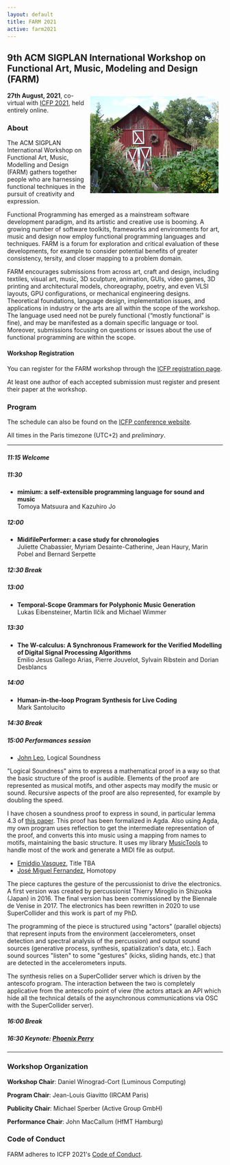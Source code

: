 ```yaml
---
layout: default
title: FARM 2021
active: farm2021
---
```


## 9th ACM SIGPLAN International Workshop on Functional Art, Music, Modeling and Design (FARM)

<img src="/files/farm-lambda-small.jpg" style="float: right; margin: 10px;" />

**27th August, 2021**, co-virtual with
[ICFP 2021](https://icfp21.sigplan.org/), held entirely online.

### About

The ACM SIGPLAN International Workshop on Functional Art, Music,
Modelling and Design (FARM) gathers together people who are harnessing
functional techniques in the pursuit of creativity and expression.

Functional Programming has emerged as a mainstream software
development paradigm, and its artistic and creative use is booming. A
growing number of software toolkits, frameworks and environments for
art, music and design now employ functional programming languages and
techniques. FARM is a forum for exploration and critical evaluation of
these developments, for example to consider potential benefits of
greater consistency, tersity, and closer mapping to a problem domain.

FARM encourages submissions from across art, craft and design,
including textiles, visual art, music, 3D sculpture, animation, GUIs,
video games, 3D printing and architectural models, choreography,
poetry, and even VLSI layouts, GPU configurations, or mechanical
engineering designs. Theoretical foundations, language design,
implementation issues, and applications in industry or the arts are
all within the scope of the workshop. The language used need not be
purely functional (“mostly functional” is fine), and may be manifested
as a domain specific language or tool. Moreover, submissions focusing
on questions or issues about the use of functional programming are
within the scope.

#### Workshop Registration

You can register for the FARM workshop through the
[ICFP registration page](http://icfp21.sigplan.org/attending/registration).

At least one author of each accepted submission must register and present their paper at the workshop.

### Program

The schedule can also be found on the
[ICFP conference website](https://icfp21.sigplan.org/home/farm-2021#program).

All times in the Paris timezone (UTC+2) and *preliminary*.

-------

##### 11:15 Welcome

##### 11:30

* **mimium: a self-extensible programming language for sound and music**<br/>
  Tomoya Matsuura and Kazuhiro Jo

##### 12:00

* **MidifilePerformer: a case study for chronologies** <br/>
  Juliette Chabassier, Myriam Desainte-Catherine, Jean Haury, Marin
  Pobel and Bernard Serpette
  
##### 12:30 Break

##### 13:00

* **Temporal-Scope Grammars for Polyphonic Music Generation**<br/>
  Lukas Eibensteiner, Martin Ilčík and Michael Wimmer

##### 13:30
* **The W-calculus: A Synchronous Framework for the Verified Modelling of Digital Signal Processing Algorithms**<br/>
Emilio Jesus Gallego Arias, Pierre Jouvelot, Sylvain Ribstein and Dorian Desblancs

##### 14:00

* **Human-in-the-loop Program Synthesis for Live Coding**<br/>
  Mark Santolucito

##### 14:30 Break

##### 15:00 Performances session

* [John Leo](http://www.halfaya.org/leo/), Logical Soundness

"Logical Soundness" aims to express a mathematical proof in a way so
that the basic structure of the proof is audible. Elements of the
proof are represented as musical motifs, and other aspects may modify
the music or sound. Recursive aspects of the proof are also
represented, for example by doubling the speed.

I have chosen a soundness proof to express in sound, in particular
lemma 4.3 of [this paper](https://dl.acm.org/doi/10.1145/3158111). 
This proof has been
formalized in Agda. Also using Agda, my own program uses reflection to
get the intermediate representation of the proof, and converts this
into music using a mapping from names to motifs, maintaining the basic
structure. It uses my library
[MusicTools](https://github.com/halfaya/MusicTools) to handle most of the work and
generate a MIDI file as output.

* [Emiddio Vasquez](https://emiddiovasquez.info/), Title TBA
* [José Miguel Fernandez](https://zkm.de/en/person/jose-miguel-fernandez), Homotopy
  
The piece captures the gesture of the percussionist to drive the
electronics. A first version was created by percussionist Thierry
Miroglio in Shizuoka (Japan) in 2016. The final version has been
commissioned by the Biennale de Venise in 2017. The electronics has
been rewritten in 2020 to use SuperCollider and this work is part of
my PhD.

The programming of the piece is structured using "actors" (parallel
objects) that represent inputs from the environment (accelerometers,
onset detection and spectral analysis of the percussion) and output
sound sources (generative process, synthesis, spatialization's data,
etc.). Each sound sources "listen" to some "gestures" (kicks, sliding
hands, etc.) that are detected in the accelerometers inputs.

The synthesis relies on a SuperCollider server which is driven by the
antescofo program. The interaction between the two is completely
applicative from the antescofo point of view (the actors attack an API
which hide all the technical details of the asynchronous
communications via OSC with the SuperCollider server).

##### 16:00 Break

##### 16:30 Keynote: [Phoenix Perry](https://phoenixperry.com/)

-------

### Workshop Organization

**Workshop Chair**: Daniel Winograd-Cort (Luminous Computing)

**Program Chair**: Jean-Louis Giavitto (IRCAM Paris)

**Publicity Chair**: Michael Sperber (Active Group GmbH)

**Performance Chair**: John MacCallum (HfMT Hamburg)

### Code of Conduct

FARM adheres to ICFP 2021's
[Code of Conduct](http://icfp20.sigplan.org/attending/code-of-conduct).
